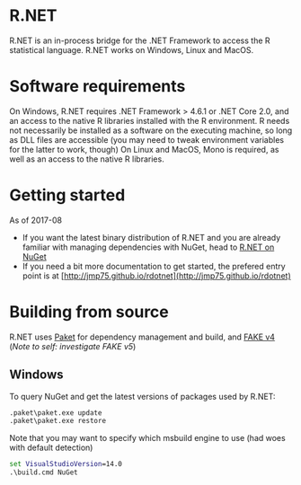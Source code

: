 R.NET
=======

R.NET is an in-process bridge for the .NET Framework to access the R statistical language. R.NET works on Windows, Linux and MacOS. 

# Software requirements

On Windows, R.NET requires .NET Framework > 4.6.1 or .NET Core 2.0, and an access to the native R libraries installed with the R environment. R needs not necessarily be installed as a software on the executing machine, so long as DLL files are accessible (you may need to tweak environment variables for the latter to work, though)
On Linux and MacOS, Mono is required, as well as an access to the native R libraries.

# Getting started

As of 2017-08

* If you want the latest binary distribution of R.NET and you are already familiar with managing dependencies with NuGet, head to [R.NET on NuGet](https://www.nuget.org/packages?q=R.NET)
* If you need a bit more documentation to get started, the prefered entry point is at [http://jmp75.github.io/rdotnet](http://jmp75.github.io/rdotnet)

# Building from source

R.NET uses [Paket](https://fsprojects.github.io/Paket/) for dependency management and build, and [FAKE v4](https://fake.build/legacy-gettingstarted.html) (_Note to self: investigate FAKE v5_)

## Windows

To query NuGet and get the latest versions of packages used by R.NET:

```bat
.paket\paket.exe update
.paket\paket.exe restore
```

Note that you may want to specify which msbuild engine to use (had woes with default detection)

```bat
set VisualStudioVersion=14.0
.\build.cmd NuGet
```

